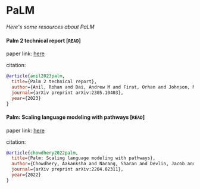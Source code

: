 # PaLM
*Here's some resources about PaLM*


#### Palm 2 technical report [`READ`]

paper link: [here](https://arxiv.org/pdf/2305.10403)

citation: 
```bibtex
@article{anil2023palm,
  title={Palm 2 technical report},
  author={Anil, Rohan and Dai, Andrew M and Firat, Orhan and Johnson, Melvin and Lepikhin, Dmitry and Passos, Alexandre and Shakeri, Siamak and Taropa, Emanuel and Bailey, Paige and Chen, Zhifeng and others},
  journal={arXiv preprint arXiv:2305.10403},
  year={2023}
}
```
    

#### Palm: Scaling language modeling with pathways [`READ`]

paper link: [here](https://arxiv.org/pdf/2204.02311)

citation: 
```bibtex
@article{chowdhery2022palm,
  title={Palm: Scaling language modeling with pathways},
  author={Chowdhery, Aakanksha and Narang, Sharan and Devlin, Jacob and Bosma, Maarten and Mishra, Gaurav and Roberts, Adam and Barham, Paul and Chung, Hyung Won and Sutton, Charles and Gehrmann, Sebastian and others},
  journal={arXiv preprint arXiv:2204.02311},
  year={2022}
}
```